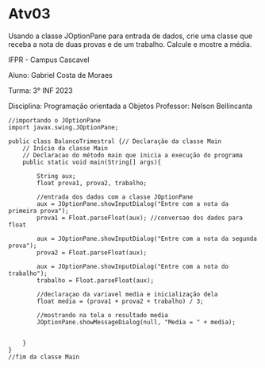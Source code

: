 # Atv03

Usando a classe JOptionPane para entrada de dados, crie uma classe que receba a nota de duas provas e de um trabalho. Calcule e mostre a média.

IFPR - Campus Cascavel

Aluno: Gabriel Costa de Moraes

Turma: 3° INF 2023

Disciplina: Programação orientada a Objetos Professor: Nelson Bellincanta

```
//importando o JOptionPane
import javax.swing.JOptionPane;

public class BalancoTrimestral {// Declaração da classe Main
    // Início da classe Main 
    // Declaracao do método main que inicia a execução do programa  
	public static void main(String[] args){

        String aux;
        float prova1, prova2, trabalho;

        //entrada dos dados com a classe JOptionPane
        aux = JOptionPane.showInputDialog("Entre com a nota da primeira prova");
        prova1 = Float.parseFloat(aux); //conversao dos dados para float

        aux = JOptionPane.showInputDialog("Entre com a nota da segunda prova");
        prova2 = Float.parseFloat(aux);

        aux = JOptionPane.showInputDialog("Entre com a nota do trabalho");
        trabalho = Float.parseFloat(aux);

        //declaraçao da variavel media e inicialização dela
        float media = (prova1 + prova2 + trabalho) / 3;
        
        //mostrando na tela o resultado media
        JOptionPane.showMessageDialog(null, "Media = " + media);

        
    }
}
//fim da classe Main

```
